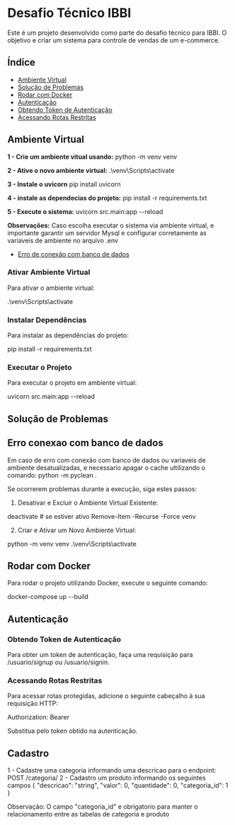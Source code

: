 # Desafio Técnico IBBI
Este é um projeto desenvolvido como parte do desafio técnico para IBBI.
O objetivo e criar um sistema para controle de vendas de um e-commerce.

## Índice
- [Ambiente Virtual](#ambiente-virtual)
- [Solução de Problemas](#solução-de-problemas)
- [Rodar com Docker](#rodar-com-docker)
- [Autenticação](#autenticação)
- [Obtendo Token de Autenticação](#obtendo-token-de-autenticação)
- [Acessando Rotas Restritas](#acessando-rotas-restritas)

## Ambiente Virtual
**1 - Crie um ambiente vitual usando:**
python -m venv venv

**2 - Ative o novo ambiente virtual:**
.\venv\Scripts\activate

**3 - Instale o uvicorn**
pip install uvicorn

**4 - instale as dependecias do projeto:**
pip install -r requirements.txt

**5 - Execute o sistema:**
uvicorn src.main:app --reload  

**Observações:**
Caso escolha executar o sistema via ambiente virtual, e importante garantir um servidor Mysql e configurar corretamente as variaveis de ambiente no arquivo .env
- [Erro de conexão com banco de dados](#erro-conexao-com-banco-de-dados)


### Ativar Ambiente Virtual

Para ativar o ambiente virtual:

.\venv\Scripts\activate

### Instalar Dependências

Para instalar as dependências do projeto:

pip install -r requirements.txt

### Executar o Projeto

Para executar o projeto em ambiente virtual:

uvicorn src.main:app --reload

## Solução de Problemas

## Erro conexao com banco de dados
Em caso de erro com conexão com banco de dados ou variaveis de ambiente desatualizadas, e necessario apagar o cache ultilizando o comando: python -m pyclean .

Se ocorrerem problemas durante a execução, siga estes passos:

1. Desativar e Excluir o Ambiente Virtual Existente:

deactivate  # se estiver ativo
Remove-Item -Recurse -Force venv

2. Criar e Ativar um Novo Ambiente Virtual:

python -m venv venv
.\venv\Scripts\activate

## Rodar com Docker

Para rodar o projeto utilizando Docker, execute o seguinte comando:

docker-compose up --build

## Autenticação

### Obtendo Token de Autenticação

Para obter um token de autenticação, faça uma requisição para /usuario/signup ou /usuario/signin.

### Acessando Rotas Restritas

Para acessar rotas protegidas, adicione o seguinte cabeçalho à sua requisição HTTP:

Authorization: Bearer <seu-token-aqui>

Substitua <seu-token-aqui> pelo token obtido na autenticação.

## Cadastro

1 - Cadastre uma categoria informando uma descricao para o endpoint: POST /categoria/
2 - Cadastro um produto informando os seguintes campos
{
  "descricao": "string",
  "valor": 0,
  "quantidade": 0,
  "categoria_id": 1
}

Observação: O campo "categoria_id" e obrigatorio para manter o relacionamento entre as tabelas de categoria e produto